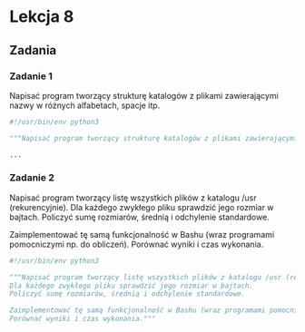 # Lekcja 8

## Zadania

### Zadanie 1

Napisać program tworzący strukturę katalogów z plikami zawierającymi nazwy w różnych alfabetach, spacje itp.

````````python
#!/usr/bin/env python3

"""Napisać program tworzący strukturę katalogów z plikami zawierającymi nazwy w różnych alfabetach, spacje itp."""

...

````````
### Zadanie 2

Napisać program tworzący listę wszystkich plików z katalogu /usr (rekurencyjnie).
Dla każdego zwykłego pliku sprawdzić jego rozmiar w bajtach.
Policzyć sumę rozmiarów, średnią i odchylenie standardowe.

Zaimplementować tę samą funkcjonalność w Bashu (wraz programami pomocniczymi np. do obliczeń).
Porównać wyniki i czas wykonania.

````````python
#!/usr/bin/env python3

"""Napisać program tworzący listę wszystkich plików z katalogu /usr (rekurencyjnie).
Dla każdego zwykłego pliku sprawdzić jego rozmiar w bajtach.
Policzyć sumę rozmiarów, średnią i odchylenie standardowe.

Zaimplementować tę samą funkcjonalność w Bashu (wraz programami pomocniczymi np. do obliczeń).
Porównać wyniki i czas wykonania."""

````````
